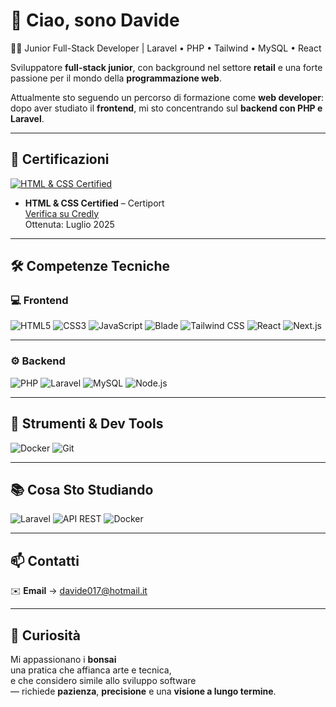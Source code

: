 # 👋 Ciao, sono Davide
👨‍💻 Junior Full-Stack Developer | Laravel • PHP • Tailwind • MySQL • React  

Sviluppatore **full-stack junior**, con background nel settore **retail** e una forte passione per il mondo della **programmazione web**.

Attualmente sto seguendo un percorso di formazione come **web developer**:    
dopo aver studiato il **frontend**, mi sto concentrando sul **backend con PHP e Laravel**.  

---

## 🏅 Certificazioni

[![HTML & CSS Certified](./assets/certiport-html-css.png)](https://www.credly.com/badges/4c527832-86a7-4af1-b7e7-39d231effd3e/public_url "Verifica certificato su Credly")


- **HTML & CSS Certified** – Certiport  
  [Verifica su Credly](https://www.credly.com/badges/4c527832-86a7-4af1-b7e7-39d231effd3e)  
  Ottenuta: Luglio 2025
  
---

## 🛠️ Competenze Tecniche

### 💻 Frontend

![HTML5](https://img.shields.io/badge/HTML5-E34F26?style=for-the-badge&logo=html5&logoColor=white)
![CSS3](https://img.shields.io/badge/CSS3-1572B6?style=for-the-badge&logo=css3&logoColor=white)
![JavaScript](https://img.shields.io/badge/JavaScript-F7DF1E?style=for-the-badge&logo=javascript&logoColor=black)
![Blade](https://img.shields.io/badge/Blade-CA4245?style=for-the-badge&logo=laravel&logoColor=white)
![Tailwind CSS](https://img.shields.io/badge/Tailwind_CSS-38B2AC?style=for-the-badge&logo=tailwind-css&logoColor=white)
![React](https://img.shields.io/badge/React-61DAFB?style=for-the-badge&logo=react&logoColor=black)
![Next.js](https://img.shields.io/badge/Next.js-000000?style=for-the-badge&logo=next.js&logoColor=white)

---

### ⚙️ Backend

![PHP](https://img.shields.io/badge/PHP-777BB4?style=for-the-badge&logo=php&logoColor=white)
![Laravel](https://img.shields.io/badge/Laravel-F55247?style=for-the-badge&logo=laravel&logoColor=white)
![MySQL](https://img.shields.io/badge/MySQL-00758F?style=for-the-badge&logo=mysql&logoColor=white)
![Node.js](https://img.shields.io/badge/Node.js-339933?style=for-the-badge&logo=node.js&logoColor=white)

---

## 🧰 Strumenti & Dev Tools

![Docker](https://img.shields.io/badge/Docker-2496ED?style=for-the-badge&logo=docker&logoColor=white)
![Git](https://img.shields.io/badge/Git-F05032?style=for-the-badge&logo=git&logoColor=white)

---

## 📚 Cosa Sto Studiando 
![Laravel](https://img.shields.io/badge/Laravel%20Avanzato-red?style=flat-square&logo=laravel&logoColor=white)
![API REST](https://img.shields.io/badge/API%20REST-007ACC?style=flat-square)
![Docker](https://img.shields.io/badge/Docker%20CI%2FCD-2496ED?style=flat-square&logo=docker&logoColor=white)

---

## 📫 Contatti

✉️ **Email** → [davide017@hotmail.it](mailto:davide017@hotmail.it)

---

## 🌱 Curiosità

Mi appassionano i **bonsai**  
  una pratica che affianca arte e tecnica,   
  e che considero simile allo sviluppo software   
  — richiede **pazienza**, **precisione** e una **visione a lungo termine**.
